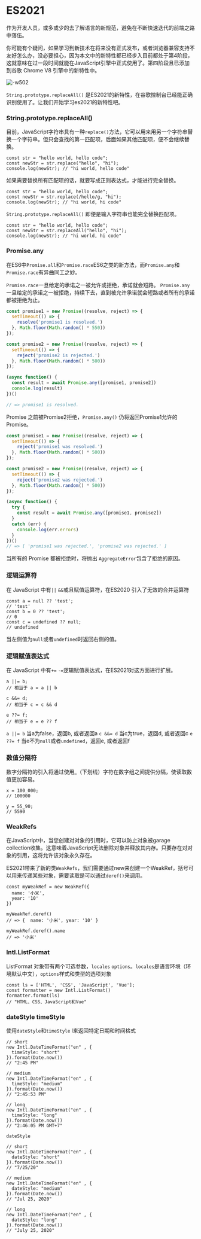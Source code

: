 # ES2021

作为开发人员，或多或少的去了解语言的新规范，避免在不断快速迭代的前端之路中落伍。

你可能有个疑问，如果学习到新技术在将来没有正式发布，或者浏览器兼容支持不友好怎么办，没必要担心，因为本文中的新特性都已经步入目前都处于第4阶段，这就意味在过一段时间就能在JavaScript引擎中正式使用了。第四阶段且已添加到谷歌 Chrome V8 引擎中的新特性中。

![-w502](https://i.loli.net/2021/04/05/uXa9t3vMHsxTnV8.jpg)

`String.prototype.replaceAll()` 是ES2021的新特性，在谷歌控制台已经能正确识别使用了。让我们开始学习es2021的新特性吧。

### String.prototype.replaceAll()

目前，JavaScript字符串具有一种`replace()`方法，它可以用来用另一个字符串替换一个字符串。但只会查找的第一匹配项，后面如果其他匹配项，便不会继续替换。

```
const str = "hello world, hello code";
const newStr = str.replace("hello", "hi");
console.log(newStr); // "hi world, hello code"
```

如果需要替换所有匹配项的话，就要写成正则表达式，才能进行完全替换。

```
const str = "hello world, hello code";
const newStr = str.replace(/hello/g, "hi");
console.log(newStr); // "hi world, hi code"
```

`String.prototype.replaceAll()` 即便是输入字符串也能完全替换匹配项。

```
const str = "hello world, hello code";
const newStr = str.replaceAll("hello", "hi");
console.log(newStr); // "hi world, hi code"
```

### Promise.any

在ES6中`Promise.all`和`Promise.race`ES6之类的新方法，而`Promise.any`和`Promise.race`有异曲同工之妙。

`Promise.race`一旦给定的承诺之一被允许或拒绝，承诺就会短路。
`Promise.any` 一旦给定的承诺之一被拒绝，持续下去，直到被允许承诺就会短路或者所有的承诺都被拒绝为止。

```js
const promise1 = new Promise((resolve, reject) => {
  setTimeout(() => {
    resolve('promise1 is resolved.')
  }, Math.floor(Math.random() * 550))
});

const promise2 = new Promise((resolve, reject) => {
  setTimeout(() => {
    reject('promise2 is rejected.')
  }, Math.floor(Math.random() * 500))
});

(async function() {
  const result = await Promise.any([promise1, promise2])
  console.log(result)
})()

// => promise1 is resolved.
```

Promise 之前被Promise2拒绝，`Promise.any()` 仍将返回Promise1允许的 Promise。

```js
const promise1 = new Promise((resolve, reject) => {
  setTimeout(() => {
    reject('promise1 was resolved.')
  }, Math.floor(Math.random() * 500))
});

const promise2 = new Promise((resolve, reject) => {
  setTimeout(() => {
    reject('promise2 was rejected.')
  }, Math.floor(Math.random() * 500))
});

(async function() {
  try {
    const result = await Promise.any([promise1, promise2])
  }
  catch (err) {
    console.log(err.errors)
  }
})()
// => [ 'promise1 was rejected.', 'promise2 was rejected.' ]
```

当所有的 Promise 都被拒绝时，将抛出 `AggregateError`包含了拒绝的原因。

### 逻辑运算符

在 JavaScript 中有`||` `&&`或且赋值运算符，在ES2020 引入了无效的合并运算符

```
const a = null ?? 'test';
// 'test'
const b = 0 ?? 'test';
// 0
const c = undefined ?? null;
// undefined
```

当左侧值为`null`或者`undefined`时返回右侧的值。


### 逻辑赋值表达式

在 JavaScript 中有`+=` `-=`逻辑赋值表达式，在ES2021对这方面进行扩展。


```
a ||= b;
// 相当于 a = a || b

c &&= d;
// 相当于 c = c && d

e ??= f;
// 相当于 e = e ?? f
```

`a ||= b` 当a为false，返回b, 或者返回a
`c &&= d` 当c为true，返回d, 或者返回c
`e ??= f` 当e不为`null`或者`undefined`，返回e, 或者返回f

### 数值分隔符

数字分隔符的引入将通过使用_（下划线）字符在数字组之间提供分隔，使读取数值更加容易。

```
x = 100_000;
// 100000

y = 55_90;
// 5590
```

### WeakRefs

在JavaScript中，当您创建对对象的引用时，它可以防止对象被garage collection收集。这意味着JavaScript无法删除对象并释放其内存。只要存在对对象的引用，这将允许该对象永久存在。

ES2021带来了新的类`WeakRefs`，我们需要通过new来创建一个WeakRef，括号可以用来传递某些对象，需要读取是可以通过`deref()`来调用。

```
const myWeakRef = new WeakRef({
  name: '小米',
  year: '10'
})

myWeakRef.deref()
// => {  name: '小米', year: '10' }

myWeakRef.deref().name
// => '小米'
```
### Intl.ListFormat
ListFormat 对象带有两个可选参数，`locales` `options`。`locales`是语言环境（环境默认中文），`options`样式和类型的选项对象

```
const ls = ['HTML', 'CSS', 'JavaScript', 'Vue'];
const formatter = new Intl.ListFormat()
formatter.format(ls)
// "HTML、CSS、JavaScript和Vue"
```

### dateStyle timeStyle

使用`dateStyle`和`timeStyle` l来返回特定日期和时间格式


```
// short
new Intl.DateTimeFormat("en" , {
  timeStyle: "short"
}).format(Date.now())
// "2:45 PM"

// medium
new Intl.DateTimeFormat("en" , {
  timeStyle: "medium"
}).format(Date.now())
// "2:45:53 PM"

// long
new Intl.DateTimeFormat("en" , {
  timeStyle: "long"
}).format(Date.now())
// "2:46:05 PM GMT+7"
```

`dateStyle`

```
// short
new Intl.DateTimeFormat("en" , {
  dateStyle: "short"
}).format(Date.now())
// "7/25/20"

// medium
new Intl.DateTimeFormat("en" , {
  dateStyle: "medium"
}).format(Date.now())
// "Jul 25, 2020"

// long
new Intl.DateTimeFormat("en" , {
  dateStyle: "long"
}).format(Date.now())
// "July 25, 2020"

```